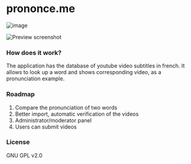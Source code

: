# prononce.me

![image](https://circleci.com/gh/wolasss/youtube-prononciation.png?circle-token=3ce799f85fd411ad59307ba5feef11c1d09e3aa3&style=shield)

![Preview screenshot](https://raw.githubusercontent.com/wolasss/prononce.me/master/screen.png)

### How does it work?

The application has the database of youtube video subtitles in french. It allows to look up a word and shows corresponding video, as a pronunciation example.

### Roadmap 

1. Compare the pronunciation of two words
2. Better import, automatic verification of the videos
3. Administrator/moderator panel
4. Users can submit videos

### License

GNU GPL v2.0